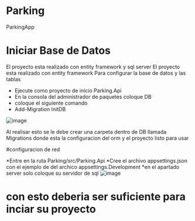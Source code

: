 # Parking

ParkingApp

# Iniciar Base de Datos

El proyecto esta realizado con entity framework y sql server
El proyecto esta realizado con entity framework
Para configurar la base de datos y las tablas

- Ejecute como proyecto de inicio Parking.Api
- En la consola del administrador de paquetes coloque DB
- coloque el siguiente comando
- Add-Migration InitDB

![image](https://user-images.githubusercontent.com/82296540/228605787-decded0d-e8a2-4ef9-8ddd-6ff4d8c8f02d.png)

Al realisar esto se le debe crear una carpeta dentro de DB llamada Migrations donde esta la configuracion del orm
y el proyecto listo para usar

#configuracion de red

*Entre en la ruta Parking/src/Parking.Api
*Cree el archivo appsettings.json con el ejemplo de del archico appsettings.Development
*en el apartado server solo coloque su servidor de sql
![image](https://user-images.githubusercontent.com/82296540/228608494-8171ad19-86bf-4bda-ac13-3553ca873970.png)

# con esto deberia ser suficiente para inciar su proyecto 

